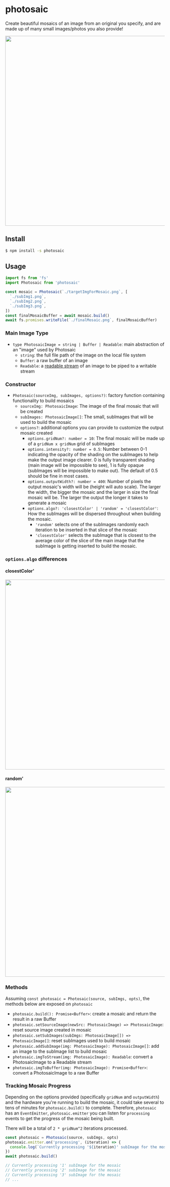 # photosaic

Create beautiful mosaics of an image from an original you specify, and are made up of many small images/photos you also provide!

<img src="https://user-images.githubusercontent.com/13718950/85006769-8f58ef80-b128-11ea-8440-2a9c2965cbd7.png" width="600">

## Install

```sh
$ npm install -s photosaic
```

## Usage

```js
import fs from 'fs'
import Photosaic from 'photosaic'

const mosaic = Photosaic(`./targetImgForMosaic.png`, [
  `./subImg1.png`,
  `./subImg2.png`,
  `./subImg3.png`,
])
const finalMosaicBuffer = await mosaic.build()
await fs.promises.writeFile(`./finalMosaic.png`, finalMosaicBuffer)
```

### Main Image Type

- `type PhotosaicImage = string | Buffer | Readable`: main abstraction of an "image" used by Photosaic
  - `string`: the full file path of the image on the local file system
  - `Buffer`: a raw buffer of an image
  - `Readable`: a [readable stream](https://nodejs.org/api/stream.html#stream_class_stream_readable) of an image to be piped to a writable stream

### Constructor

- `Photosaic(sourceImg, subImages, options?)`: factory function containing functionality to build mosaics
  - `sourceImg: PhotosaicImage`: The image of the final mosaic that will be created
  - `subImages: PhotosaicImage[]`: The small, subImages that will be used to build the mosaic
  - `options?`: additional options you can provide to customize the output mosaic created
    - `options.gridNum?: number = 10`: The final mosaic will be made up of a `gridNum x gridNum` grid of subImages
    - `options.intensity?: number = 0.5`: Number between 0-1 indicating the opacity of the shading on the subImages to help make the output image clearer. 0 is fully transparent shading (main image will be impossible to see), 1 is fully opaque (subImages will be impossible to make out). The default of 0.5 should be fine in most cases.
    - `options.outputWidth?: number = 400`: Number of pixels the output mosaic's width will be (height will auto scale). The larger the width, the bigger the mosaic and the larger in size the final mosaic will be. The larger the output the longer it takes to generate a mosaic
    - `options.algo?: 'closestColor' | 'random' = 'closestColor'`: How the subImages will be dispersed throughout when building the mosaic.
      - `'random'` selects one of the subImages randomly each iteration to be inserted in that slice of the mosaic
      - `'closestColor'` selects the subImage that is closest to the average color of the slice of the main image that the subImage is getting inserted to build the mosaic.

### `options.algo` differences

#### closestColor'

<img src="https://user-images.githubusercontent.com/13718950/85006769-8f58ef80-b128-11ea-8440-2a9c2965cbd7.png" width="600">

#### random'

<img src="https://user-images.githubusercontent.com/13718950/84646338-f0d25180-aecf-11ea-9926-b42cbfe251d9.png" width="600">

### Methods

Assuming `const photosaic = Photosaic(source, subImgs, opts)`, the methods below are exposed on `photosaic`

- `photosaic.build(): Promise<Buffer>`: create a mosaic and return the result in a raw Buffer
- `photosaic.setSourceImage(newSrc: PhotosaicImage) => PhotosaicImage`: reset source image created in mosaic
- `photosaic.setSubImages(subImgs: PhotosaicImage[]) => PhotosaicImage[]`: reset subImages used to build mosaic
- `photosaic.addSubImage(img: PhotosaicImage): PhotosaicImage[]`: add an image to the subImage list to build mosaic
- `photosaic.imgToStream(img: PhotosaicImage): Readable`: convert a PhotosaicImage to a Readable stream
- `photosaic.imgToBuffer(img: PhotosaicImage): Promise<Buffer>`: convert a PhotosaicImage to a raw Buffer

### Tracking Mosaic Progress

Depending on the options provided (specifically `gridNum` and `outputWidth`) and
the hardware you're running to build the mosaic, it could take several to tens of minutes
for `photosaic.build()` to complete. Therefore, `photosaic` has an `EventEmitter`, `photosaic.emitter`
you can listen for `processing` events to get the progress of the mosaic being built.

There will be a total of `2 * gridNum^2` iterations processed.

```js
const photosaic = Photosaic(source, subImgs, opts)
photosaic.emitter.on('processing', (iteration) => {
  console.log(`Currently processing '${iteration}' subImage for the mosaic`)
})
await photosaic.build()

// Currently processing '1' subImage for the mosaic
// Currently processing '2' subImage for the mosaic
// Currently processing '3' subImage for the mosaic
// ...
```
